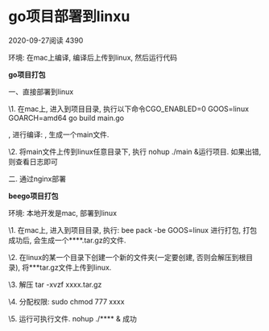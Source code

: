 # go项目部署到linxu

2020-09-27阅读 4390

环境: 在mac上编译, 编译后上传到linux, 然后运行代码

**go项目打包**

一、直接部署到linux

\1. 在mac上, 进入到项目目录, 执行以下命令CGO_ENABLED=0 GOOS=linux GOARCH=amd64 go build main.go

, 进行编译: , 生成一个main文件. 

\2. 将main文件上传到linux任意目录下, 执行 nohup ./main &运行项目. 如果出错, 则查看日志即可

二. 通过nginx部署

 **beego项目打包**

 环境: 本地开发是mac, 部署到linux

\1. 在mac上, 进入到项目目录, 执行: bee pack -be GOOS=linux 进行打包, 打包成功后, 会生成一个****.tar.gz的文件.

\2. 在linux的某一个目录下创建一个新的文件夹(一定要创建, 否则会解压到根目录), 将***tar.gz文件上传到linux. 

\3. 解压 tar -xvzf xxxx.tar.gz

\4. 分配权限: sudo chmod 777 xxxx

\5. 运行可执行文件. nohup ./**** &  成功